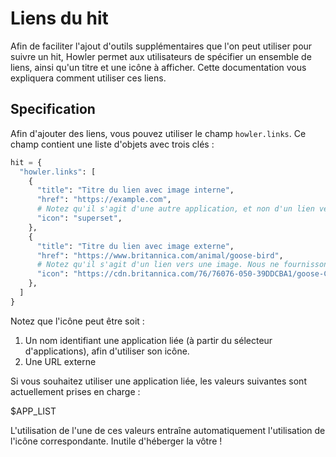 # Liens du hit

Afin de faciliter l'ajout d'outils supplémentaires que l'on peut utiliser pour suivre un hit, Howler permet aux utilisateurs de spécifier un ensemble de liens, ainsi qu'un titre et une icône à afficher. Cette documentation vous expliquera comment utiliser ces liens.

## Specification

Afin d'ajouter des liens, vous pouvez utiliser le champ `howler.links`. Ce champ contient une liste d'objets avec trois clés :

```python
hit = {
  "howler.links": [
    {
      "title": "Titre du lien avec image interne",
      "href": "https://example.com",
      # Notez qu'il s'agit d'une autre application, et non d'un lien vers une image.
      "icon": "superset",
    },
    {
      "title": "Titre du lien avec image externe",
      "href": "https://www.britannica.com/animal/goose-bird",
      # Notez qu'il s'agit d'un lien vers une image. Nous ne fournissons pas d'hébergement, vous devrez donc l'héberger ailleurs !
      "icon": "https://cdn.britannica.com/76/76076-050-39DDCBA1/goose-Canada-North-America.jpg",
    },
  ]
}
```

Notez que l'icône peut être soit :

1. Un nom identifiant une application liée (à partir du sélecteur d'applications), afin d'utiliser son icône.
2. Une URL externe

Si vous souhaitez utiliser une application liée, les valeurs suivantes sont actuellement prises en charge :

$APP_LIST

L'utilisation de l'une de ces valeurs entraîne automatiquement l'utilisation de l'icône correspondante. Inutile d'héberger la vôtre !
